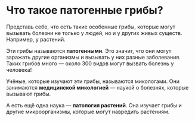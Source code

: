 # Что такое патогенные грибы? 

Представь себе, что есть такие особенные грибы, которые могут вызывать болезни не только у людей, но и у других живых существ. Например, у растений. 

Эти грибы называются **патогенными**. Это значит, что они могут заражать другие организмы и вызывать у них разные заболевания. Таких грибов много — около 300 видов могут вызвать болезнь у человека!

Учёные, которые изучают эти грибы, называются микологами. Они занимаются **медицинской микологией** — наукой о болезнях, которые вызывают грибы.

А есть ещё одна наука — **патология растений**. Она изучает грибы и другие микроорганизмы, которые могут навредить растениям.